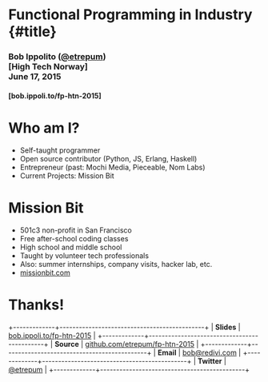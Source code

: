 # Functional Programming in Industry {#title}

<h3>
    Bob Ippolito (<a href="https://twitter.com/etrepum">@etrepum</a>)<br>
    [High Tech Norway]<br>
    June 17, 2015
</h3>
<h4>
[bob.ippoli.to/fp-htn-2015]
</h4>

# Who am I?

- Self-taught programmer
- Open source contributor (Python, JS, Erlang, Haskell)
- Entrepreneur (past: Mochi Media, Pieceable, Nom Labs)
- Current Projects: Mission Bit

# Mission Bit

* 501c3 non-profit in San Francisco
* Free after-school coding classes
* High school and middle school
* Taught by volunteer tech professionals
* Also: summer internships, company visits, hacker lab, etc.
* [missionbit.com]

# Thanks!

+-------------+---------------------------------------------+
| **Slides**  | [bob.ippoli.to/fp-htn-2015]                 |
+-------------+---------------------------------------------+
| **Source**  | [github.com/etrepum/fp-htn-2015]            |
+-------------+---------------------------------------------+
| **Email**   | bob@redivi.com                              |
+-------------+---------------------------------------------+
| **Twitter** | [&#64;etrepum](https://twitter.com/etrepum) |
+-------------+---------------------------------------------+

[bob.ippoli.to/fp-htn-2015]: http://bob.ippoli.to/fp-htn-2015/
[github.com/etrepum/fp-htn-2015]: https://github.com/etrepum/fp-htn-2015/
[missionbit.com]: http://www.missionbit.com/
[High Tech Norway]: http://hightechnorway.com/